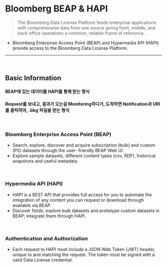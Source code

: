 # Bloomberg BEAP & HAPI
> The Bloomberg Data License Platform feeds enterprise applications with comprehensive data from one source giving front, middle, and back office operations a common, reliable frame of reference.
* Bloomberg Enterprise Access Point (BEAP) and Hypermedia API (HAPI) provide access to the Bloomberg Data License Platform. 

<hr>
<br>

## Basic Information
#### BEAP에 있는 데이터를 HAPI를 통해 받는 형식
#### Request를 보내고, 결과가 오는걸 Monitoring하다가, 도착하면 Notification과 URI를 클릭하여, .bbg 파일을 받는 형식

<br>

### Bloomberg Enterprise Access Point (BEAP)
* Search, explore, discover and acquire subscription (bulk) and custom (PS) datasets through the user- friendly BEAP Web UI.
* Explore sample datasets, different content types (csv, RDF), historical snapshots and useful metadata.

<br>

### Hypermedia API (HAPI)
* HAPI is a REST API that provides full access for you to automate the integration of any content you can request or download through available via BEAP.
* Discover fields, explore bulk datasets and prototype custom datasets in BEAP; integrate them through HAPI.

<br>

### Authentication and Authorization
* Each request to HAPI must include a JSON Web Token (JWT) header, unique to and matching the request. The token must be signed with a valid Data License credential.

